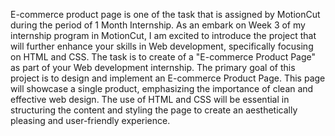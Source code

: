 E-commerce product page is one of the task that is assigned by MotionCut during the period of 1 Month Internship. As an embark on Week 3 of my internship program in MotionCut, I am excited to introduce the project that will further enhance your skills in Web development, specifically focusing on HTML and CSS. The task is to create of a "E-commerce Product Page" as part of your Web development internship. The primary goal of this project is to design and implement an E-commerce Product Page. This page will showcase a single product, emphasizing the importance of clean and effective web design. The use of HTML and CSS will be essential in structuring the content and styling the page to create an aesthetically pleasing and user-friendly experience.
